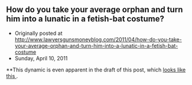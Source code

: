 ## How do you take your average orphan and turn him into a lunatic in a fetish-bat costume?

 * Originally posted at http://www.lawyersgunsmoneyblog.com/2011/04/how-do-you-take-your-average-orphan-and-turn-him-into-a-lunatic-in-a-fetish-bat-costume
 * Sunday, April 10, 2011

\*\*This dynamic is even apparent in the draft of this post, which [
looks like this
](http://acephalous.typepad.com/files/bad-day---even-in-the-draft-of-this-post.jpg).